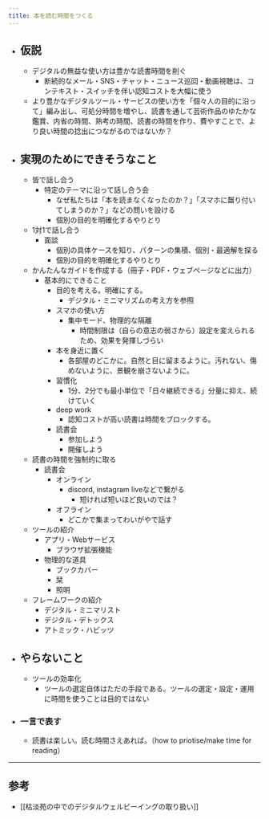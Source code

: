 ```yaml
---
title: 本を読む時間をつくる
---
```


- ## 仮説
  - デジタルの無益な使い方は豊かな読書時間を削ぐ
    - 断続的なメール・SNS・チャット・ニュース巡回・動画視聴は、コンテキスト・スイッチを伴い認知コストを大幅に使う
  - より豊かなデジタルツール・サービスの使い方を「個々人の目的に沿って」編み出し、可処分時間を増やし、読書を通して芸術作品のゆたかな鑑賞、内省の時間、熟考の時間、読書の時間を作り、費やすことで、より良い時間の捻出につながるのではないか？
- ## 実現のためにできそうなこと
  - 皆で話し合う
    - 特定のテーマに沿って話し合う会
      - なぜ私たちは「本を読まなくなったのか？」「スマホに齧り付いてしまうのか？」などの問いを設ける
      - 個別の目的を明確化するやりとり
  - 1対1で話し合う
    - 面談
      - 個別の具体ケースを知り、パターンの集積、個別・最適解を探る
      - 個別の目的を明確化するやりとり
  - かんたんなガイドを作成する（冊子・PDF・ウェブページなどに出力）
    - 基本的にできること
      - 目的を考える。明確にする。
        - デジタル・ミニマリズムの考え方を参照
      - スマホの使い方
        - 集中モード、物理的な隔離
          - 時間制限は（自らの意志の弱さから）設定を変えられるため、効果を発揮しづらい
      - 本を身近に置く
        - 各部屋のどこかに。自然と目に留まるように。汚れない、傷めないように、景観を崩さないように。
      - 習慣化
        - 1分、2分でも最小単位で「日々継続できる」分量に抑え、続けていく
      - deep work
        - 認知コストが高い読書は時間をブロックする。
      - 読書会
        - 参加しよう
        - 開催しよう
  - 読書の時間を強制的に取る
    - 読書会
      - オンライン
        - discord, instagram liveなどで繋がる
          - 短ければ短いほど良いのでは？
      - オフライン
        - どこかで集まってわいがやで話す
  - ツールの紹介
    - アプリ・Webサービス
      - ブラウザ拡張機能
    - 物理的な道具
      - ブックカバー
      - 栞
      - 照明
  - フレームワークの紹介
    - デジタル・ミニマリスト
    - デジタル・デトックス
    - アトミック・ハビッツ
- ## やらないこと
  - ツールの効率化
    - ツールの選定自体はただの手段である。ツールの選定・設定・運用に時間を使うことは目的ではない
- ### 一言で表す
  - 読書は楽しい。読む時間さえあれば。（how to priotise/make time for reading） 
---

## 参考
- [[枯淡苑の中でのデジタルウェルビーイングの取り扱い]]